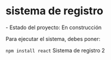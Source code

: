 <h1> sistema de registro </h1>
- Estado del proyecto: En construcción

Para ejecutar el sistema, debes poner:

``` npm install react ```
Sistema de registro 2
